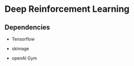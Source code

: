 <h1>Deep Reinforcement Learning</h1>

<h2>Dependencies</h2>

 - Tensorflow

 - skimage
 
 - openAI Gym
  
